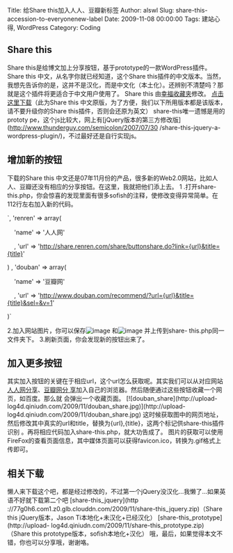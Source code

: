 Title: 给Share this加入人人、豆瓣新标签
Author: alswl
Slug: share-this-accession-to-everyonenew-label
Date: 2009-11-08 00:00:00
Tags: 建站心得, WordPress
Category: Coding

## Share this

Share this是给博文加上分享按钮，基于prototype的一款WordPress插件。 Share this
中文，从名字你就已经知道，这个Share
this插件的中文版本。当然，我想先告诉你的是，这并不是汉化，而是中文化（本土化）。还辨别不清楚吗？那就是这个插件将更适合于中文用户使用了。 Share
this 由[幸福收藏夹](http://www.happinesz.cn/archives/328/)修改。
[点击这里下载](http://www.happinesz.cn/file/share-this.zip)（此为Share this
中文原版，为了方便，我们以下所用版本都是该版本，请不要升级你的Share this插件，否则会还原为英文） share-this唯一遗憾是用的prototy
pe，这个js比较大，网上有[jQuery版本的第三方修改版](http://www.thunderguy.com/semicolon/2007/07/30
/share-this-jquery-a-wordpress-plugin/)，不过最好还是自行实现js。

## 增加新的按钮

下载的Share this 中文还是07年11月份的产品，很多新的Web2.0网站，比如人人、豆瓣还没有相应的分享按钮。在这里，我就把他们添上去。 1
.打开share-this.php，你会惊喜的发现里面有很多sofish的注释，使修改变得异常简单。在112行左右加入新的代码。

`, 'renren' => array(

    'name' => '人人网'

    , 'url' =>
'http://share.renren.com/share/buttonshare.do?link={url}&title={title}'

) , 'douban' => array(

    'name' => '豆瓣网'

    , 'url' =>
'http://www.douban.com/recommend/?url={url}&title={title}&sel=&v=1'

)`

2.加入网站图片，你可以保存![image](http://log4d.com/wp-content/plugins/share-this/renren.gif)
和![image](http://log4d.com/wp-content/plugins/share-this/douban.gif) 并上传到share-
this.php同一文件夹下。 3.刷新页面，你会发现新的按钮出来了。

## 加入更多按钮

其实加入按钮的关键在于相应url，这个url怎么获取呢。其实我们可以从对应网站[人人网分享](http://share.renren.com/)、[豆瓣网分
享](http://www.douban.com/service/bookmarklet)加入自己的浏览器。然后随便通过这些按钮收藏一个网页，如百度。那么就
会弹出一个收藏页面。 [![douban_share](http://upload-
log4d.qiniudn.com/2009/11/douban_share.jpg)](http://upload-
log4d.qiniudn.com/2009/11/douban_share.jpg)
这时候获取图中的网页地址，然后修改其中真实的url和title，替换为{url},{title}，这两个标记供share-this插件识别
。再将相应代码加入share-this.php，就大功告成了。
图片的获取可以使用FireFox的查看页面信息，其中媒体页面可以获得favicon.ico，转换为.gif格式上传即可。

## 相关下载

懒人来下载这个吧，都是经过修改的，不过第一个jQuery没汉化...我懒了...如果英语不好就下载第二个吧 [share-this_jquery](http
://77g0h6.com1.z0.glb.clouddn.com/2009/11/share-this_jquery.zip)（Share this
jQuery版本，Jason Ti本地化+未汉化+已经汉化） [share-this_prototype](http://upload-
log4d.qiniudn.com/2009/11/share-this_prototype.zip)（Share this
prototype版本，sofish本地化+汉化） 哦，最后，如果觉得本文不错，你也可以分享哦，谢谢咯。

